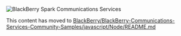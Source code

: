 ![BlackBerry Spark Communications Services](https://developer.blackberry.com/files/bbm-enterprise/documents/guide/resources/images/bnr-bbm-enterprise-sdk-title.png)

This content has moved to [BlackBerry/BlackBerry-Communications-Services-Community-Samples/javascript/Node/README.md](https://github.com/BlackBerry/BlackBerry-Communications-Services-Community-Samples/javascript/Node/README.md)

